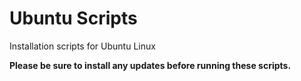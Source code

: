 # Ubuntu Scripts

Installation scripts for Ubuntu Linux

**Please be sure to install any updates before running these scripts.**
